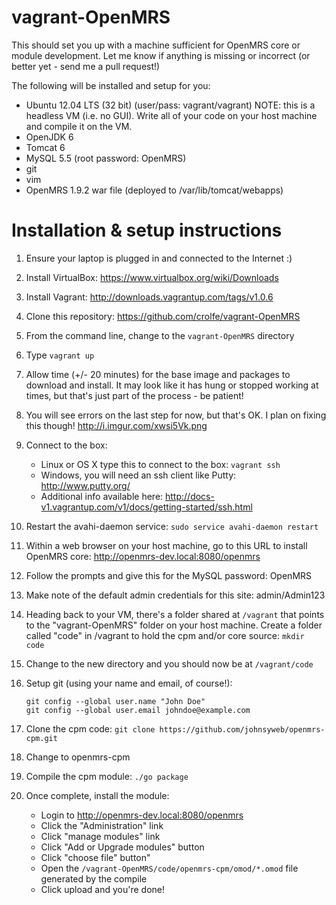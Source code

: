 vagrant-OpenMRS
===============
This should set you up with a machine sufficient for OpenMRS core or module development.  Let me know if anything is missing or incorrect (or better yet - send me a pull request!)

The following will be installed and setup for you:

- Ubuntu 12.04 LTS (32 bit) (user/pass: vagrant/vagrant)    NOTE: this is a headless VM (i.e. no GUI).  Write all of your code on your host machine and compile it on the VM.
- OpenJDK 6
- Tomcat 6
- MySQL 5.5 (root password: OpenMRS)
- git
- vim
- OpenMRS 1.9.2 war file (deployed to /var/lib/tomcat/webapps)


Installation & setup instructions
=================================
1. Ensure your laptop is plugged in and connected to the Internet  :)
2. Install VirtualBox: https://www.virtualbox.org/wiki/Downloads
3. Install Vagrant: http://downloads.vagrantup.com/tags/v1.0.6
4. Clone this repository: https://github.com/crolfe/vagrant-OpenMRS
5. From the command line, change to the ```vagrant-OpenMRS``` directory
6. Type ```vagrant up```
7. Allow time (+/- 20 minutes) for the base image and packages to download and install.  It may look like it has hung or stopped working at times, but that's just part of the process - be patient!    
8. You will see errors on the last step for now, but that's OK. I plan on fixing this though! http://i.imgur.com/xwsi5Vk.png
9. Connect to the box:
    - Linux or OS X type this to connect to the box: ```vagrant ssh```
    - Windows, you will need an ssh client like Putty: http://www.putty.org/
    - Additional info available here: http://docs-v1.vagrantup.com/v1/docs/getting-started/ssh.html
10. Restart the avahi-daemon service: ```sudo service avahi-daemon restart```
11. Within a web browser on your host machine, go to this URL to install OpenMRS core: http://openmrs-dev.local:8080/openmrs
12. Follow the prompts and give this for the MySQL password: OpenMRS
13. Make note of the default admin credentials for this site: admin/Admin123
14. Heading back to your VM, there's a folder shared at ```/vagrant``` that points to the "vagrant-OpenMRS" folder on your host machine.  Create a folder called "code" in /vagrant to hold the cpm and/or core source:  ```mkdir code```
15. Change to the new directory and you should now be at ```/vagrant/code```
16. Setup git (using your name and email, of course!):

        git config --global user.name "John Doe"
        git config --global user.email johndoe@example.com

17. Clone the cpm code: ```git clone https://github.com/johnsyweb/openmrs-cpm.git```
18. Change to openmrs-cpm
19. Compile the cpm module: ```./go package```
20. Once complete, install the module:
      - Login to http://openmrs-dev.local:8080/openmrs
      - Click the "Administration" link
      - Click "manage modules" link
      - Click "Add or Upgrade modules" button
      - Click "choose file" button"
      - Open the ```/vagrant-OpenMRS/code/openmrs-cpm/omod/*.omod``` file generated by the compile
      - Click upload and you're done!
